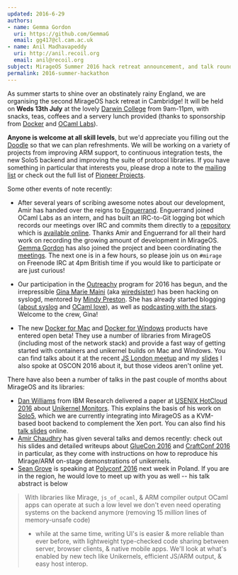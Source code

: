```yaml
---
updated: 2016-6-29
authors:
- name: Gemma Gordon
  uri: https://github.com/GemmaG
  email: gg417@cl.cam.ac.uk
- name: Anil Madhavapeddy
  uri: http://anil.recoil.org
  email: anil@recoil.org
subject: MirageOS Summer 2016 hack retreat announcement, and talk roundup
permalink: 2016-summer-hackathon
---
```


As summer starts to shine over an obstinately rainy England, we are organising
the second MirageOS hack retreat in Cambridge!  It will be held on **Weds 13th
July** at the lovely [Darwin College](https://www.darwin.cam.ac.uk) from
9am-11pm, with snacks, teas, coffees and a servery lunch provided (thanks to
sponsorship from [Docker](http://docker.com) and [OCaml Labs](https://ocaml.io)).

**Anyone is welcome at all skill levels**, but we'd appreciate you filling out the
[Doodle](http://doodle.com/poll/ngbbviwyb9e65uiw) so that we can plan
refreshments.  We will be working on a variety of projects from improving ARM
support, to continuous integration tests, the new Solo5 backend and improving
the suite of protocol libraries.  If you have something in particular that
interests you, please drop a note to the [mailing list](/community) or check
out the full list of [Pioneer Projects](https://github.com/mirage/mirage-www/wiki/Pioneer-Projects).

Some other events of note recently:

* After several years of scribing awesome notes about our development, Amir has handed over the reigns to [Enguerrand](https://github.com/engil).
  Enguerrand joined OCaml Labs as an intern, and has built an IRC-to-Git logging bot which records our meetings over IRC and commits them
  directly to a [repository](https://github.com/hannesm/canopy-data) which is [available online](http://canopy.mirageos.org/irclogs).  Thanks Amir
  and Enguerrand for all their hard work on recording the growing amount of development in MirageOS.  [Gemma Gordon](https://ocaml.io/w/User:GemmaG)
  has also joined the project and been coordinating the [meetings](https://github.com/mirage/mirage-www/wiki/Call-Agenda).  The next one is in a
  few hours, so please join us on `#mirage` on Freenode IRC at 4pm British time if you would like to participate or are just curious!

* Our participation in the [Outreachy](https://wiki.gnome.org/Outreachy/2016/MayAugust) program for 2016 has begun, and the irrepressible
  [Gina Marie Maini](http://www.gina.codes) (aka [wiredsister](http://twitter.com/wiredsis)) has been hacking on syslogd, mentored by [Mindy Preston](http://somerandomidiot.com).
  She has already started blogging ([about syslog](http://www.gina.codes/ocaml/2016/06/06/syslog-a-tale-of-specifications.html) and [OCaml love](http://www.gina.codes/ocaml/2016/02/14/dear-ocaml-i-love-you.html)), as well as [podcasting with the stars](http://hanselminutes.com/531/living-functional-programming-with-ocaml-and-gina-marie-maini).  Welcome to the crew, Gina!

* The new [Docker for Mac](https://docs.docker.com/engine/installation/mac/) and [Docker for Windows](https://docs.docker.com/engine/installation/windows/) products have entered open beta! They use a number of libraries from MirageOS (including most of the network stack) and provide a fast way of getting started with containers and unikernel builds on Mac and Windows.  You can find talks about it at the recent [JS London meetup](https://ocaml.io/w/Blog:News/FP_Meetup:_OCaml,_Facebook_and_Docker_at_Jane_Street) and my [slides](http://www.slideshare.net/AnilMadhavapeddy/advanced-docker-developer-workflows-on-macos-x-and-windows)  I also spoke at OSCON 2016 about it, but those videos aren't online yet.

There have also been a number of talks in the past couple of months about MirageOS and its libraries:

* [Dan Williams](http://researcher.watson.ibm.com/researcher/view.php?person=us-djwillia) from IBM Research delivered a paper at [USENIX HotCloud 2016](https://www.usenix.org/conference/hotcloud16/workshop-program/presentation/williams) about [Unikernel Monitors](https://www.usenix.org/system/files/conference/hotcloud16/hotcloud16_williams.pdf). This explains the basis of his work on [Solo5](https://mirageos.org/blog/introducing-solo5), which we are currently integrating into MirageOS as a KVM-based boot backend to complement the Xen port.  You can also find his [talk slides](https://www.usenix.org/sites/default/files/conference/protected-files/hotcloud16_slides_williams.pdf) online.
* [Amir Chaudhry](https://twitter.com/amirmc) has given several talks and demos recently: check out his slides and detailed
  writeups about [GlueCon 2016](http://amirchaudhry.com/gluecon2016) and [CraftConf 2016](http://amirchaudhry.com/craftconf2016) in particular,
  as they come with instructions on how to reproduce his Mirage/ARM on-stage demonstrations of unikernels.
* [Sean Grove](https://twitter.com/sgrove) is speaking at [Polyconf 2016](http://polyconf.com) next week in Poland.  If you are in the region, he would love to meet up with you as well -- his talk abstract is below
> With libraries like Mirage, `js_of_ocaml`, & ARM compiler output OCaml apps can operate at such a low level
> we don't even need operating systems on the backend anymore (removing 15 *million* lines of memory-unsafe code)
> - while at the same time, writing UI's is easier & more reliable than ever before, with lightweight type-checked
> code sharing between server, browser clients, & native mobile apps. We'll look at what's enabled by new tech
> like Unikernels, efficient JS/ARM output, & easy host interop.



